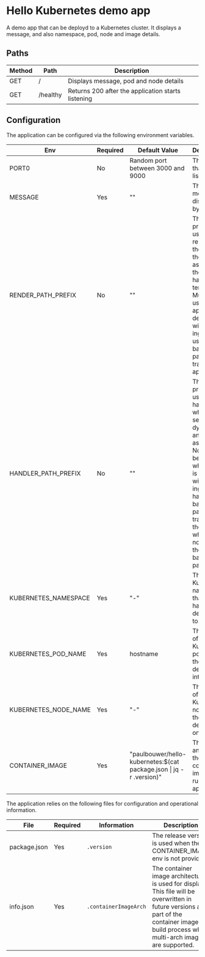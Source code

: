 # Hello Kubernetes demo app

A demo app that can be deployd to a Kubernetes cluster. It displays a message, and also namespace, pod, node and image details.

## Paths

| Method | Path | Description |
| -------| ---- | ----------- |
| GET    | /    | Displays message, pod and node details |
| GET    | /healthy | Returns 200 after the application starts listening |

## Configuration

The application can be configured via the following environment variables.

| Env | Required | Default Value | Description |
| --- | -------- | ------------- | ----------- |
| PORT0 | No | Random port between 3000 and 9000 | The port that the app listens on. |
| MESSAGE | Yes | "" | The message displayed by the app. |
| RENDER_PATH_PREFIX | No | "" | The path prefix to use when rendering the urls for the static assets in the handlebar templates. <br/> Must be used when app is deployed with an ingress using a backend path for traffic to app. |
| HANDLER_PATH_PREFIX | No | "" | The path prefix to use by handlers when serving the dynamic and static assets. <br/> Note: Must be used when app is deployed with an ingress that has a backend path for traffic to the app, but which does not rewrite the backend paths to '/'. |
| KUBERNETES_NAMESPACE | Yes | "-" | The Kubernetes namespace that the app has been deployed to. |
| KUBERNETES_POD_NAME | Yes | hostname | The name of the Kubernetes pod that the app is deployed into. |
| KUBERNETES_NODE_NAME | Yes | "-" | The name of the Kubernetes node that the app is deployed on. |
| CONTAINER_IMAGE | Yes | "paulbouwer/hello-kubernetes:$(cat package.json \| jq -r .version)" | The name and tag of the container image running the app. |

The application relies on the following files for configuration and operational information.

| File | Required | Information | Description |
| ---- | -------- | ----------- | ----------- |
| package.json | Yes | `.version` | The release version is used when the CONTAINER_IMAGE env is not provided. |
| info.json | Yes | `.containerImageArch` | The container image architecture is used for display. This file will be overwritten in future versions as part of the container image build process when multi-arch images are supported. |